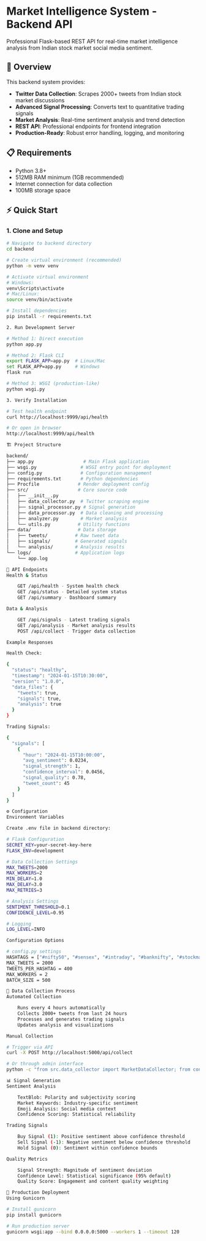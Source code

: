 # Market Intelligence System - Backend API

Professional Flask-based REST API for real-time market intelligence analysis from Indian stock market social media sentiment.

## 🚀 Overview

This backend system provides:
- **Twitter Data Collection**: Scrapes 2000+ tweets from Indian stock market discussions
- **Advanced Signal Processing**: Converts text to quantitative trading signals
- **Market Analysis**: Real-time sentiment analysis and trend detection
- **REST API**: Professional endpoints for frontend integration
- **Production-Ready**: Robust error handling, logging, and monitoring

## 📋 Requirements

- Python 3.8+
- 512MB RAM minimum (1GB recommended)
- Internet connection for data collection
- 100MB storage space

## ⚡ Quick Start

### 1. Clone and Setup
```bash
# Navigate to backend directory
cd backend

# Create virtual environment (recommended)
python -m venv venv

# Activate virtual environment
# Windows:
venv\Scripts\activate
# Mac/Linux:
source venv/bin/activate

# Install dependencies
pip install -r requirements.txt

2. Run Development Server

# Method 1: Direct execution
python app.py

# Method 2: Flask CLI
export FLASK_APP=app.py  # Linux/Mac
set FLASK_APP=app.py     # Windows
flask run

# Method 3: WSGI (production-like)
python wsgi.py

3. Verify Installation

# Test health endpoint
curl http://localhost:9999/api/health

# Or open in browser
http://localhost:9999/api/health

🏗️ Project Structure

backend/
├── app.py                  # Main Flask application
├── wsgi.py                # WSGI entry point for deployment
├── config.py              # Configuration management
├── requirements.txt       # Python dependencies
├── Procfile              # Render deployment config
├── src/                  # Core source code
│   ├── __init__.py
│   ├── data_collector.py  # Twitter scraping engine
│   ├── signal_processor.py # Signal generation
│   ├── data_processor.py  # Data cleaning and processing
│   ├── analyzer.py        # Market analysis
│   └── utils.py          # Utility functions
├── data/                 # Data storage
│   ├── tweets/          # Raw tweet data
│   ├── signals/         # Generated signals
│   └── analysis/        # Analysis results
└── logs/                # Application logs
    └── app.log

🔌 API Endpoints
Health & Status

    GET /api/health - System health check
    GET /api/status - Detailed system status
    GET /api/summary - Dashboard summary

Data & Analysis

    GET /api/signals - Latest trading signals
    GET /api/analysis - Market analysis results
    POST /api/collect - Trigger data collection

Example Responses

Health Check:

{
  "status": "healthy",
  "timestamp": "2024-01-15T10:30:00",
  "version": "1.0.0",
  "data_files": {
    "tweets": true,
    "signals": true,
    "analysis": true
  }
}

Trading Signals:

{
  "signals": [
    {
      "hour": "2024-01-15T10:00:00",
      "avg_sentiment": 0.0234,
      "signal_strength": 1,
      "confidence_interval": 0.0456,
      "signal_quality": 0.78,
      "tweet_count": 45
    }
  ]
}

⚙️ Configuration
Environment Variables

Create .env file in backend directory:

# Flask Configuration
SECRET_KEY=your-secret-key-here
FLASK_ENV=development

# Data Collection Settings
MAX_TWEETS=2000
MAX_WORKERS=2
MIN_DELAY=1.0
MAX_DELAY=3.0
MAX_RETRIES=3

# Analysis Settings
SENTIMENT_THRESHOLD=0.1
CONFIDENCE_LEVEL=0.95

# Logging
LOG_LEVEL=INFO

Configuration Options

# config.py settings
HASHTAGS = ["#nifty50", "#sensex", "#intraday", "#banknifty", "#stockmarket"]
MAX_TWEETS = 2000
TWEETS_PER_HASHTAG = 400
MAX_WORKERS = 2
BATCH_SIZE = 500

🔄 Data Collection Process
Automated Collection

    Runs every 4 hours automatically
    Collects 2000+ tweets from last 24 hours
    Processes and generates trading signals
    Updates analysis and visualizations

Manual Collection

# Trigger via API
curl -X POST http://localhost:5000/api/collect

# Or through admin interface
python -c "from src.data_collector import MarketDataCollector; from config import Config; collector = MarketDataCollector(Config().__dict__); collector.collect_market_tweets()"

📊 Signal Generation
Sentiment Analysis

    TextBlob: Polarity and subjectivity scoring
    Market Keywords: Industry-specific sentiment
    Emoji Analysis: Social media context
    Confidence Scoring: Statistical reliability

Trading Signals

    Buy Signal (1): Positive sentiment above confidence threshold
    Sell Signal (-1): Negative sentiment below confidence threshold
    Hold Signal (0): Sentiment within confidence bounds

Quality Metrics

    Signal Strength: Magnitude of sentiment deviation
    Confidence Level: Statistical significance (95% default)
    Quality Score: Engagement and content quality weighting

🚀 Production Deployment
Using Gunicorn

# Install gunicorn
pip install gunicorn

# Run production server
gunicorn wsgi:app --bind 0.0.0.0:5000 --workers 1 --timeout 120